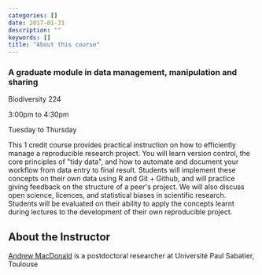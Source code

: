 ```yaml
---
categories: []
date: 2017-01-31
description: ""
keywords: []
title: "About this course"
---
```


### A graduate module in data management, manipulation and sharing

Biodiversity 224

3:00pm to 4:30pm

Tuesday to Thursday  

This 1 credit course provides practical instruction on how to efficiently manage a reproducible research project. You will learn version control, the core principles of "tidy data", and how to automate and document your workflow from data entry to final result. Students will implement these concepts on their own data using R and Git + Github, and will practice giving feedback on the structure of a peer's project. We will also discuss open science, licences, and statistical biases in scientific research. Students will be evaluated on their ability to apply the concepts learnt during lectures to the development of their own reproducible project.

## About the Instructor

[Andrew MacDonald](aammd.info) is a postdoctoral researcher at Université Paul Sabatier, Toulouse 